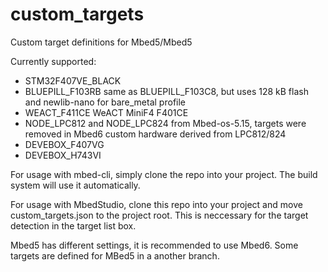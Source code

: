 # custom_targets
Custom target definitions for Mbed5/Mbed5

Currently supported:
- STM32F407VE_BLACK
- BLUEPILL_F103RB
  same as BLUEPILL_F103C8, but uses 128 kB flash and newlib-nano for bare_metal profile
- WEACT_F411CE
  WeACT MiniF4 F401CE
- NODE_LPC812 and NODE_LPC824 
  from Mbed-os-5.15, targets were removed in Mbed6
  custom hardware derived from LPC812/824
- DEVEBOX_F407VG
- DEVEBOX_H743VI

For usage with mbed-cli, simply clone the repo into your project. The build system will use it automatically.

For usage with MbedStudio, clone this repo into your project and move custom_targets.json to the project root. This is neccessary for the target detection in the target list box.

Mbed5 has different settings, it is recommended to use Mbed6. Some targets are defined for MBed5 in a another branch.
